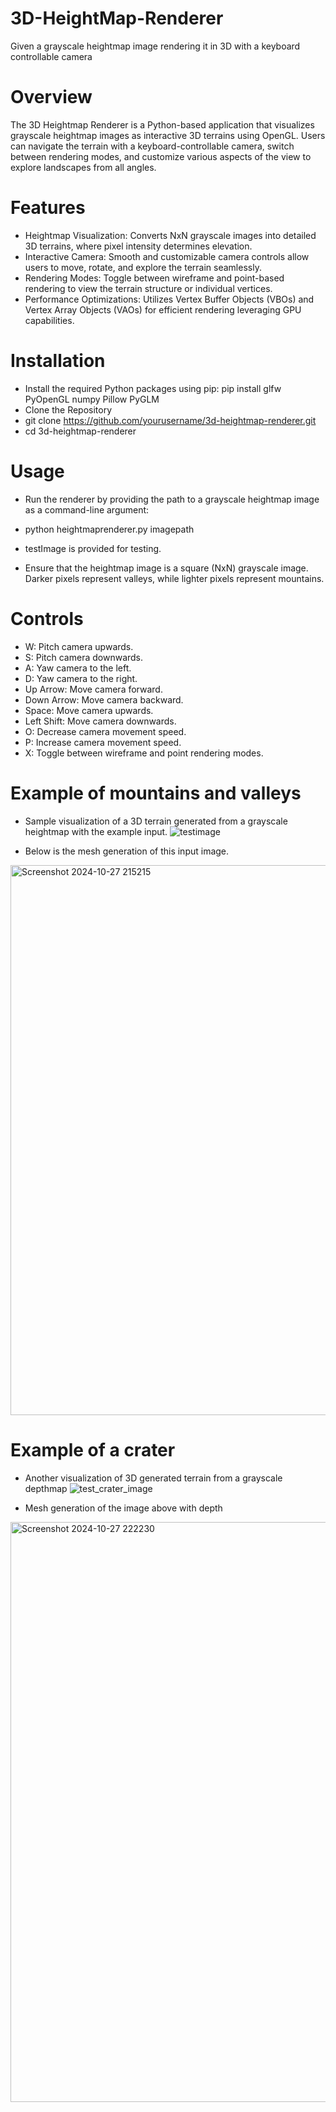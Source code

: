 # 3D-HeightMap-Renderer
Given a grayscale heightmap image rendering it in 3D with a keyboard controllable camera

# Overview
The 3D Heightmap Renderer is a Python-based application that visualizes grayscale heightmap images as interactive 3D terrains using OpenGL. Users can navigate the terrain with a keyboard-controllable camera, switch between rendering modes, and customize various aspects of the view to explore landscapes from all angles.

# Features
- Heightmap Visualization: Converts NxN grayscale images into detailed 3D terrains, where pixel intensity determines elevation.
- Interactive Camera: Smooth and customizable camera controls allow users to move, rotate, and explore the terrain seamlessly.
- Rendering Modes: Toggle between wireframe and point-based rendering to view the terrain structure or individual vertices.
- Performance Optimizations: Utilizes Vertex Buffer Objects (VBOs) and Vertex Array Objects (VAOs) for efficient rendering leveraging GPU capabilities.

# Installation
- Install the required Python packages using pip: pip install glfw PyOpenGL numpy Pillow PyGLM
- Clone the Repository
- git clone https://github.com/yourusername/3d-heightmap-renderer.git
- cd 3d-heightmap-renderer
# Usage
- Run the renderer by providing the path to a grayscale heightmap image as a command-line argument:

- python heightmaprenderer.py imagepath
- testImage is provided for testing.
- Ensure that the heightmap image is a square (NxN) grayscale image. Darker pixels represent valleys, while lighter pixels represent mountains.

# Controls


- W: Pitch camera upwards.
- S: Pitch camera downwards.
- A: Yaw camera to the left.
- D: Yaw camera to the right.
- Up Arrow: Move camera forward.
- Down Arrow: Move camera backward.
- Space: Move camera upwards.
- Left Shift: Move camera downwards.
- O: Decrease camera movement speed.
- P: Increase camera movement speed.
- X: Toggle between wireframe and point rendering modes.

# Example of mountains and valleys

- Sample visualization of a 3D terrain generated from a grayscale heightmap with the example input.
![testimage](https://github.com/user-attachments/assets/e2c719f3-7dbd-4d14-bd2f-2008b3c2a410)

- Below is the mesh generation of this input image.
<img width="880" alt="Screenshot 2024-10-27 215215" src="https://github.com/user-attachments/assets/4f9bc86d-9349-4da2-819e-dd4f41850f2a">

# Example of a crater
- Another visualization of 3D generated terrain from a grayscale depthmap
![test_crater_image](https://github.com/user-attachments/assets/b94d08cc-c483-4449-adf4-01828121d97f)

- Mesh generation of the image above with depth
<img width="928" alt="Screenshot 2024-10-27 222230" src="https://github.com/user-attachments/assets/4897c7d2-6077-44bc-8c18-e4cb98424e05">







